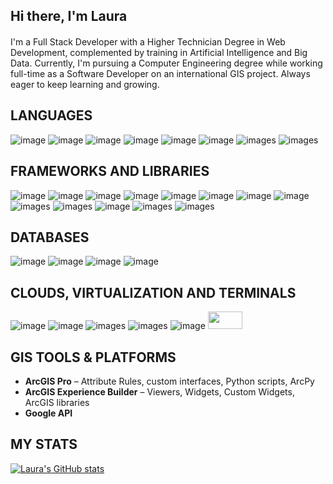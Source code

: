 ## Hi there, I'm Laura 
#### 
I'm a Full Stack Developer with a Higher Technician Degree in Web Development, complemented by training in Artificial Intelligence and Big Data.
Currently, I'm pursuing a Computer Engineering degree while working full-time as a Software Developer on an international GIS project.
Always eager to keep learning and growing.
<br>

## LANGUAGES
![image](https://img.shields.io/badge/Python-FFD43B?style=for-the-badge&logo=python&logoColor=blue)
![image](https://img.shields.io/badge/PHP-777BB4?style=for-the-badge&logo=php&logoColor=white)
![image](https://img.shields.io/badge/JavaScript-323330?style=for-the-badge&logo=javascript&logoColor=F7DF1E)
![image](https://img.shields.io/badge/TypeScript-007ACC?style=for-the-badge&logo=typescript&logoColor=white)
![image](https://img.shields.io/badge/Kotlin-B125EA?style=for-the-badge&logo=kotlin&logoColor=white)
![image](https://img.shields.io/badge/HTML5-E34F26?style=for-the-badge&logo=html5&logoColor=white)
![images](https://img.shields.io/badge/CSS3-1572B6?style=for-the-badge&logo=css3&logoColor=white)
![images](https://img.shields.io/badge/json-5E5C5C?style=for-the-badge&logo=json&logoColor=white)
<br>
## FRAMEWORKS AND LIBRARIES
![image](https://img.shields.io/badge/Angular-DD0031?style=for-the-badge&logo=angular&logoColor=white)
![image](https://img.shields.io/badge/Express%20js-000000?style=for-the-badge&logo=express&logoColor=white)
![image](https://img.shields.io/badge/Laravel-FF2D20?style=for-the-badge&logo=laravel&logoColor=white)
![image](https://img.shields.io/badge/Node%20js-339933?style=for-the-badge&logo=nodedotjs&logoColor=white)
![image](https://img.shields.io/badge/React-20232A?style=for-the-badge&logo=react&logoColor=61DAFB)
![image](https://img.shields.io/badge/jQuery-0769AD?style=for-the-badge&logo=jquery&logoColor=white)
![image](https://img.shields.io/badge/Postman-FF6C37?style=for-the-badge&logo=Postman&logoColor=white)
![image](https://img.shields.io/badge/Xampp-F37623?style=for-the-badge&logo=xampp&logoColor=white)
![images](https://img.shields.io/badge/Webpack-8DD6F9?style=for-the-badge&logo=Webpack&logoColor=white)
![images](https://img.shields.io/badge/PLSQL-F80000?style=for-the-badge&logo=oracle&logoColor=black)
![image](https://img.shields.io/badge/Sass-CC6699?style=for-the-badge&logo=sass&logoColor=white)
![images](https://img.shields.io/badge/Bootstrap-563D7C?style=for-the-badge&logo=bootstrap&logoColor=white)
![images](https://img.shields.io/badge/PyTorch-EE4C2C?style=for-the-badge&logo=pytorch&logoColor=white)
<br>
## DATABASES
![image](https://img.shields.io/badge/MongoDB-4EA94B?style=for-the-badge&logo=mongodb&logoColor=white)
![image](https://img.shields.io/badge/MySQL-005C84?style=for-the-badge&logo=mysql&logoColor=white)
![image](https://img.shields.io/badge/Oracle-F80000?style=for-the-badge&logo=Oracle&logoColor=white)
![image](https://img.shields.io/badge/PostgreSQL-316192?style=for-the-badge&logo=postgresql&logoColor=white)
<br>
## CLOUDS, VIRTUALIZATION AND TERMINALS
![image](https://img.shields.io/badge/Amazon_AWS-FF9900?style=for-the-badge&logo=amazonaws&logoColor=white)
![image](https://img.shields.io/badge/GIT-E44C30?style=for-the-badge&logo=git&logoColor=white)
![images](https://img.shields.io/badge/VirtualBox-21416b?style=for-the-badge&logo=VirtualBox&logoColor=white)
![images](https://img.shields.io/badge/VMware-231f20?style=for-the-badge&logo=VMware&logoColor=white)
![image](https://img.shields.io/badge/windows%20terminal-4D4D4D?style=for-the-badge&logo=windows%20terminal&logoColor=white)
<img src="https://encrypted-tbn0.gstatic.com/images?q=tbn:ANd9GcSl2XOHuRidAitUaaEfkehZ7QN9xcub-4r0eg&s" height="28" width="55" margin-top="2">
<br>
## GIS TOOLS & PLATFORMS
- **ArcGIS Pro** – Attribute Rules, custom interfaces, Python scripts, ArcPy  
- **ArcGIS Experience Builder** – Viewers, Widgets, Custom Widgets, ArcGIS libraries
- **Google API**
## MY STATS
[![Laura's GitHub stats](https://github-readme-stats.vercel.app/api?username=lmexe18&show=reviews,discussions_started,discussions_answered,prs_merged,prs_merged_percentage&show_icons=true&theme=dracula#gh-dark-mode-only)](https://github.com/lmexe18/github-readme-stats)
